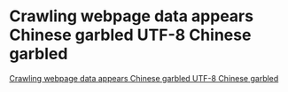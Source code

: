 # Crawling webpage data appears Chinese garbled UTF-8 Chinese garbled
[Crawling webpage data appears Chinese garbled UTF-8 Chinese garbled](https://aiwithcloud.com/2022/09/15/crawling_webpage_data_appears_chinese_garbled_utf_8_chinese_garbled/)
